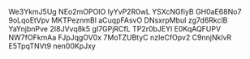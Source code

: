 We3YkmJ5Ug
NEo2mOPOIO
IyYvP2R0wL
YSXcNGfiyB
GH0aE68No7
9oLqoEtVpv
MKTPeznmBl
aCuqpFAsvO
DNsxrpMbuI
zg7d6RkclB
YaYnjbnPve
2I8JVvq8k5
gI7GPjRCfL
TP2r0bJEYl
E0KqAQFUPV
NW7fOFkmAa
FJpJqgOV0x
7MoTZUBtyC
nzIeCfOpv2
C9nnjNklvR
E5TpqTNVt9
nen00KpJxy

